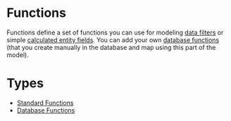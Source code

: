 # Functions

Functions define a set of functions you can use for modeling [data filters](/t/Filters) or simple [calculated entity fields](/t/Function-Call-Field). You can add your own [database functions](/t/Database-Functions) (that you create manually in the database and map using this part of the model).

# Types

-   [Standard Functions](/t/Standard-Functions)
-   [Database Functions](/t/Database-Functions)
